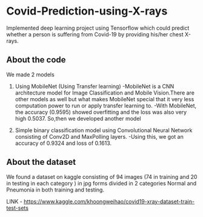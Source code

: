 # Covid-Prediction-using-X-rays
Implemented deep learning project using Tensorflow which could predict whether a person is  suffering from Covid-19 by providing his/her chest X-rays. 

## About the code
We made 2 models
1.	Using MobileNet (Using Transfer learning) 
	-MobileNet is a CNN architecture model for Image Classification and Mobile Vision.There are other models 
        as well but what makes MobileNet special that it very less computation power to run or apply transfer 
	learning to.
        -With MobileNet, the accuracy (0.9595) showed overfitting and the loss was also very high 0.5037.
	So,then we developed another model 

2.	Simple binary classification model using Convolutional Neural Network 
	consisting of Conv2D and MaxPolling layers.
	-Using this, we got an accuracy of 0.9324 and loss of 0.1613.

## About the dataset

We found a dataset on kaggle consisting of 94 images (74 in training and 20 in testing in each category )
in jpg forms divided in 2 categories Normal and Pneumonia in both training and testing.

LINK - https://www.kaggle.com/khoongweihao/covid19-xray-dataset-train-test-sets
